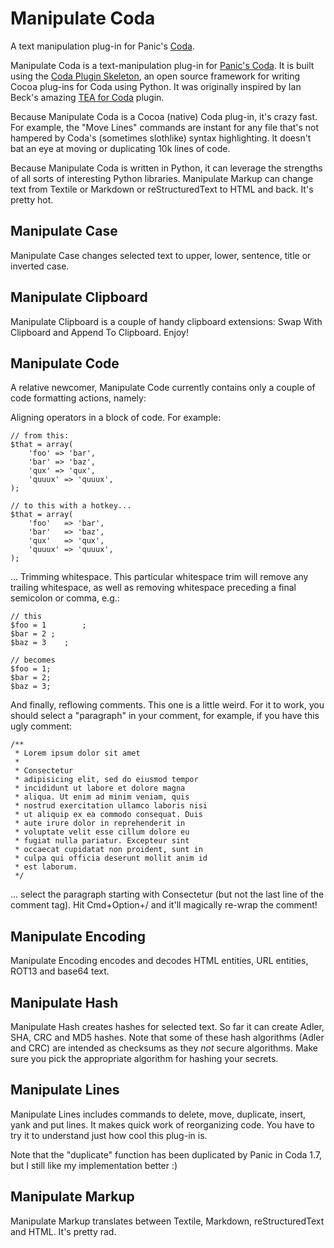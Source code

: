 Manipulate Coda
===============

A text manipulation plug-in for Panic's [Coda][1].

Manipulate Coda is a text-manipulation plug-in for [Panic's Coda][1]. It is
built using the [Coda Plugin Skeleton][2], an open source framework for writing
Cocoa plug-ins for Coda using Python. It was originally inspired by Ian Beck's
amazing [TEA for Coda][3] plugin.

Because Manipulate Coda is a Cocoa (native) Coda plug-in, it's crazy fast. For
example, the "Move Lines" commands are instant for any file that's not hampered
by Coda's (sometimes slothlike) syntax highlighting. It doesn't bat an eye at
moving or duplicating 10k lines of code.

Because Manipulate Coda is written in Python, it can leverage the strengths of
all sorts of interesting Python libraries. Manipulate Markup can change text
from Textile or Markdown or reStructuredText to HTML and back. It's pretty hot.

   [1]: http://panic.com/coda/
   [2]: http://github.com/bobthecow/coda-plugin
   [3]: http://onecrayon.com/tea/coda/


Manipulate Case
---------------

Manipulate Case changes selected text to upper, lower, sentence, title or
inverted case.


Manipulate Clipboard
--------------------

Manipulate Clipboard is a couple of handy clipboard extensions: Swap With
Clipboard and Append To Clipboard. Enjoy!


Manipulate Code
---------------

A relative newcomer, Manipulate Code currently contains only a couple of code
formatting actions, namely:

Aligning operators in a block of code. For example:

    // from this:
    $that = array(
        'foo' => 'bar',
        'bar' => 'baz',
        'qux' => 'qux',
        'quuux' => 'quuux',
    );
    
    // to this with a hotkey...
    $that = array(
        'foo'   => 'bar',
        'bar'   => 'baz',
        'qux'   => 'qux',
        'quuux' => 'quuux',
    );

... Trimming whitespace. This particular whitespace trim will remove any
trailing whitespace, as well as removing whitespace preceding a final
semicolon or comma, e.g.:

    // this
    $foo = 1        ;   
    $bar = 2 ;          
    $baz = 3    ;       
    
    // becomes
    $foo = 1;
    $bar = 2;
    $baz = 3;

And finally, reflowing comments. This one is a little weird. For it to work, you
should select a "paragraph" in your comment, for example, if you have this
ugly comment:

    /**
     * Lorem ipsum dolor sit amet
     *
     * Consectetur
     * adipisicing elit, sed do eiusmod tempor
     * incididunt ut labore et dolore magna
     * aliqua. Ut enim ad minim veniam, quis
     * nostrud exercitation ullamco laboris nisi
     * ut aliquip ex ea commodo consequat. Duis
     * aute irure dolor in reprehenderit in
     * voluptate velit esse cillum dolore eu
     * fugiat nulla pariatur. Excepteur sint
     * occaecat cupidatat non proident, sunt in
     * culpa qui officia deserunt mollit anim id
     * est laborum.
     */

... select the paragraph starting with Consectetur (but not the last line of the
comment tag). Hit Cmd+Option+/ and it'll magically re-wrap the comment!


Manipulate Encoding
-------------------

Manipulate Encoding encodes and decodes HTML entities, URL entities, ROT13 and
base64 text.


Manipulate Hash
---------------

Manipulate Hash creates hashes for selected text. So far it can create Adler,
SHA, CRC and MD5 hashes. Note that some of these hash algorithms (Adler and CRC)
are intended as checksums as they _not_ secure algorithms. Make sure you pick
the appropriate algorithm for hashing your secrets.


Manipulate Lines
----------------

Manipulate Lines includes commands to delete, move, duplicate, insert, yank and
put lines. It makes quick work of reorganizing code. You have to try it to
understand just how cool this plug-in is.

Note that the "duplicate" function has been duplicated by Panic in Coda 1.7,
but I still like my implementation better :)


Manipulate Markup
-----------------

Manipulate Markup translates between Textile, Markdown, reStructuredText and
HTML. It's pretty rad.
